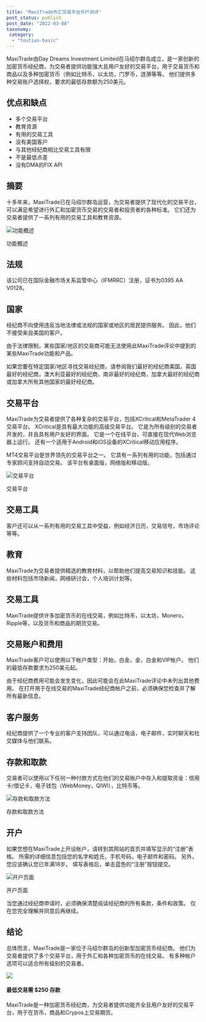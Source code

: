```yaml
---
title: "MaxiTrade外汇交易平台开户测评"
post_status: publish
post_date: "2022-03-08"
taxonomy:
 category: 
  - "toutiao-basic"
---
```


MaxiTrade由Day Dreams Investment Limited在马绍尔群岛成立，是一家创新的加密货币经纪商，为交易者提供功能强大且用户友好的交易平台，用于交易货币和商品以及多种加密货币（例如比特币，以太坊，门罗币，涟漪等等。 他们提供多种交易账户选择权，要求的最低存款额为250美元。

## 优点和缺点
- 多个交易平台
- 教育资源
- 有用的交易工具
- 没有美国客户
- 与其他经纪商相比交易工具有限
- 不是最低点差
- 没有DMA的FIX API


## 摘要

十多年来，MaxiTrade已在马绍尔群岛运营，为交易者提供了现代化的交易平台，可以满足希望进行外汇和加密货币交易的交易者和投资者的各种标准。 它们还为交易者提供了一系列有用的交易工具和教育资源。

![功能概述](https://cdn.fendou.la/funstoutiao/2020/11/Maxitrade-Review-Features-Overview.jpg "功能概述")

功能概述

## 法规

该公司已在国际金融市场关系监管中心（IFMRRC）注册，证书为0395 AA V0128。

## 国家

经纪商不向使用违反当地法律或法规的国家或地区的居民提供服务。 因此，他们不接受来自美国的客户。

由于法律限制，某些国家/地区的交易商可能无法使用此MaxiTrade评论中提到的某些MaxiTrade功能和产品。

如果您要在特定国家/地区寻找交易经纪商，请参阅我们最好的经纪商美国，英国最好的经纪商，澳大利亚最好的经纪商，南非最好的经纪商，加拿大最好的经纪商或加拿大所有其他国家的最好经纪商。

## 交易平台

MaxiTrade为交易者提供了各种复杂的交易平台，包括XCritical和MetaTrader 4交易平台。 XCritical是具有最大功能的高级交易平台。 它是为所有级别的交易者开发的，并且具有用户友好的界面。 它是一个在线平台，可直接在现代Web浏览器上运行。 还有一个适用于Android和iOS设备的XCritical移动应用程序。

MT4交易平台是世界领先的交易平台之一。 它具有一系列有用的功能，包括通过专家顾问支持自动交易。 该平台有桌面版，网络版和移动版。

![交易平台](https://cdn.fendou.la/funstoutiao/2020/11/Maxitrade-Review-Trading-Platform.jpg "交易平台")

交易平台

## 交易工具

客户还可以从一系列有用的交易工具中受益，例如经济日历，交易信号，市场评论等等。

## 教育

MaxiTrade为交易者提供精选的教育材料，以帮助他们提高交易知识和技能。 这些材料包括市场新闻，网络研讨会，个人培训计划等。

## 交易工具

MaxiTrade提供许多加密货币的在线交易，例如比特币，以太坊，Monero，Ripple等，以及货币和商品的期货交易。

## 交易账户和费用

MaxiTrade客户可以使用以下帐户类型：开始，白金，金，白金和VIP帐户。 他们的最低存款要求为250美元起。

由于经纪商费用可能会发生变化，因此可能会在此MaxiTrade评论中未列出其他费用。 在打开用于在线交易的MaxiTrade经纪商帐户之前，必须确保您检查并了解所有最新信息。

## 客户服务

经纪商提供了一个专业的客户支持团队，可以通过电话，电子邮件，实时聊天和社交媒体与他们联系。

## 存款和取款

交易者可以使用以下任何一种付款方式在他们的交易账户中存入和提取资金：信用卡/借记卡，电子钱包（WebMoney，QIWI），比特币等。

![存款和取款方法](https://cdn.fendou.la/funstoutiao/2020/11/Maxitrade-Review-Deposit-and-Withdrawal-Methods-1024x185.jpg "存款和取款方法")

存款和取款方法

## 开户

如果您想在MaxiTrade上开设帐户，请转到其网站的首页并填写显示的“注册”表格。 所需的详细信息包括您的名字和姓氏，手机号码，电子邮件和密码。 另外，您应该确认您已年满18岁。 填写表格后，单击蓝色的“注册”按钮提交。

![开户页面](https://cdn.fendou.la/funstoutiao/2020/11/Maxitrade-Review-Account-Opening-Page.jpg "开户页面")

开户页面

当您通过经纪商申请时，必须确保清楚阅读经纪商的所有条款，条件和政策。 仅在您完全理解并同意后再继续。

## 结论

总体而言，MaxiTrade是一家位于马绍尔群岛的创新型加密货币经纪商。 他们为交易者提供了多个交易平台，用于外汇和各种加密货币的在线交易。 有多种帐户选项可以适合所有级别的交易者。

![](https://cdn.fendou.la/funstoutiao/2020/11/MaxiTrade-Logo.png)

#### 最低交易需 $250 存款

MaxiTrade是一种加密货币经纪商，为交易者提供功能齐全且用户友好的交易平台，用于在货币，商品和Crypos上交易期货。
